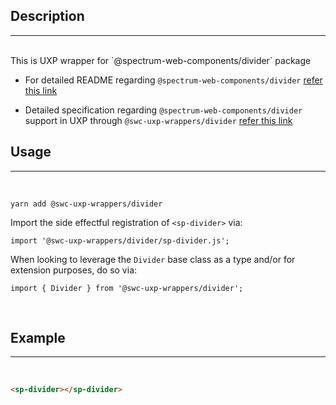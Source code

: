 ## Description

---

<br />
This is UXP wrapper for `@spectrum-web-components/divider` package 
<br />

-   For detailed README regarding `@spectrum-web-components/divider` [refer this link](https://www.npmjs.com/package/@spectrum-web-components/divider/v/0.37.0)

-   Detailed specification regarding `@spectrum-web-components/divider` support in UXP through `@swc-uxp-wrappers/divider` [refer this link](https://developer.adobe.com/photoshop/uxp/2022/uxp-api/reference-spectrum/swc/)

## Usage

---

<br />

```
yarn add @swc-uxp-wrappers/divider
```

Import the side effectful registration of `<sp-divider>` via:

```
import '@swc-uxp-wrappers/divider/sp-divider.js';
```

When looking to leverage the `Divider` base class as a type and/or for extension purposes, do so via:

```
import { Divider } from '@swc-uxp-wrappers/divider';
```

<br />

## Example

---

<br />

```html
<sp-divider></sp-divider>
```
